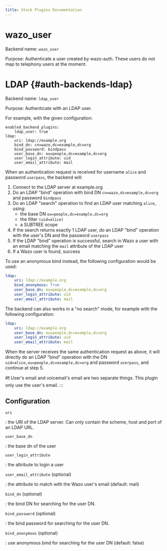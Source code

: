 ```yaml
---
title: Stock Plugins Documentation
---
```


# wazo_user

Backend name: `wazo_user`

Purpose: Authenticate a user created by wazo-auth. These users do not map to telephony users at the
moment.

# LDAP {#auth-backends-ldap}

Backend name: `ldap_user`

Purpose: Authenticate with an LDAP user.

For example, with the given configuration:

```{.sourceCode .yaml}
enabled_backend_plugins:
    ldap_user: true
ldap:
    uri: ldap://example.org
    bind_dn: cn=wazo,dc=example,dc=org
    bind_password: bindpass
    user_base_dn: ou=people,dc=example,dc=org
    user_login_attribute: uid
    user_email_attribute: mail
```

When an authentication request is received for username `alice` and password `userpass`, the backend
will:

1.  Connect to the LDAP server at example.org
2.  Do an LDAP "bind" operation with bind DN `cn=wazo,dc=example,dc=org` and password `bindpass`
3.  Do an LDAP "search" operation to find an LDAP user matching `alice`, using:
    - the base DN `ou=people,dc=example,dc=org`
    - the filter `(uid=alice)`
    - a SUBTREE scope
4.  If the search returns exactly 1 LDAP user, do an LDAP "bind" operation with the user's DN and
    the password `userpass`
5.  If the LDAP "bind" operation is successful, search in Wazo a user with an email matching the
    `mail` attribute of the LDAP user
6.  If a Wazo user is found, success

To use an anonymous bind instead, the following configuration would be used:

```YAML
ldap:
    uri: ldap://example.org
    bind_anonymous: True
    user_base_dn: ou=people,dc=example,dc=org
    user_login_attribute: uid
    user_email_attribute: mail
```

The backend can also works in a "no search" mode, for example with the following configuration:

```YAML
ldap:
    uri: ldap://example.org
    user_base_dn: ou=people,dc=example,dc=org
    user_login_attribute: uid
    user_email_attribute: mail
```

When the server receives the same authentication request as above, it will directly do an LDAP
"bind" operation with the DN `uid=alice,ou=people,dc=example,dc=org` and password `userpass`, and
continue at step 5.

#:exclamation: User's email and voicemail's email are two separate things. This plugin only use the
user's email. :::

## Configuration

`uri`

: the URI of the LDAP server. Can only contain the scheme, host and port of an LDAP URL.

`user_base_dn`

: the base dn of the user

`user_login_attribute`

: the attribute to login a user

`user_email_attribute` (optional)

: the attribute to match with the Wazo user's email (default: mail)

`bind_dn` (optional)

: the bind DN for searching for the user DN.

`bind_password` (optional)

: the bind password for searching for the user DN.

`bind_anonymous` (optional)

: use anonymous bind for searching for the user DN (default: false)
